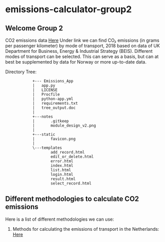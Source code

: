 # emissions-calculator-group2
## Welcome Group 2

CO2 emissions data
[Here](https://ourworldindata.org/grapher/co2-transport-mode?tab=chart&stackMode=absolute&time=latest&country=Domestic%20flight~Eurostar%20(international%20rail)~Medium%20car%20(diesel)~Medium%20car%20(petrol)~Short-haul%20flight%20(economy)~Long-haul%20flight%20(economy)~Motorcycle%20(medium)~National%20rail~Bus~Small%20electric%20vehicle%20(UK%20electricity)&region=World)
        Under link we can find CO₂ emissions (in grams per passenger kilometer) by mode of transport, 2018 based on data of UK Department for Business, Energy & Industrial Strategy (BEIS). Different modes of transport can be selected. This can serve as a basis, but can at best be supplemented by data for Norway or more up-to-date data.


Directory Tree:

                
                +--- Emissions_App
                |   app.py
                |   LICENSE
                |   Procfile
                |   python-app.yml
                |   requirements.txt
                |   tree_output.doc
                |   
                +---notes
                |       .gitkeep
                |       module_design_v2.png
                |       
                +---static
                |       favicon.png
                |       
                \---templates
                        add_record.html
                        edit_or_delete.html
                        error.html
                        index.html
                        list.html
                        login.html
                        result.html
                        select_record.html


## Different methodologies to calculate CO2 emissions

Here is a list of different methodologies we can use:

1. Methods for calculating the emissions of transport in the Netherlands: [Here](https://english.rvo.nl/sites/default/files/2018/04/Klein-et-al-2018-%20Methods-for-calculating-emissions-transport-Netherlands-2018.pdf)

